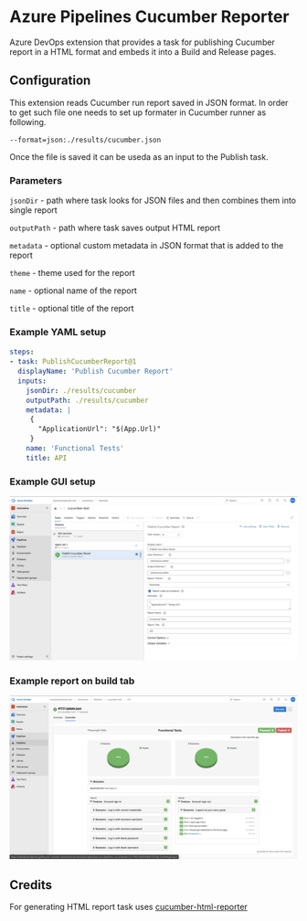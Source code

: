 # Azure Pipelines Cucumber Reporter

Azure DevOps extension that provides a task for publishing Cucumber report in a HTML format and embeds it into a Build and Release pages.

## Configuration

This extension reads Cucumber run report saved in JSON format. In order to get such file one needs to set up formater in Cucumber runner as following.

```
--format=json:./results/cucumber.json
```

Once the file is saved it can be useda as an input to the Publish task.

### Parameters

`jsonDir` - path where task looks for JSON files and then combines them into single report

`outputPath` - path where task saves output HTML report

`metadata` - optional custom metadata in JSON format that is added to the report

`theme` - theme used for the report

`name` - optional name of the report

`title` - optional title of the report

### Example YAML setup

```YAML
steps:
- task: PublishCucumberReport@1
  displayName: 'Publish Cucumber Report'
  inputs:
    jsonDir: ./results/cucumber
    outputPath: ./results/cucumber
    metadata: |
     {
       "ApplicationUrl": "$(App.Url)"
     }
    name: 'Functional Tests'
    title: API
```

### Example GUI setup

![Cucumber Task](images/gui-configuration.png)

### Example report on build tab

![Build Tab](images/build-tab.png)

## Credits

For generating HTML report task uses  [cucumber-html-reporter](https://www.npmjs.com/package/cucumber-html-reporter)
